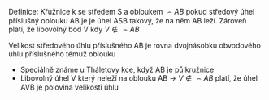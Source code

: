 Definice: 
Křužnice k se středem S a obloukem $\frown AB$ pokud středový úhel příslušný oblouku AB je je úhel ASB takový, že na něm AB leží. Zároveň platí, že libovolný bod V kdy $V \notin \frown AB$

Velikost středového úhlu příslušného AB je rovna dvojnásobku obvodového úhlu příslušného témuž oblouku

- Speciálně známe u Tháletovy kce, když AB je půlkružnice 
- Libovolný úhel V který neleží na oblouku AB -> $V \notin \frown AB$ platí, že úhel AVB je polovina velikosti úhlu 